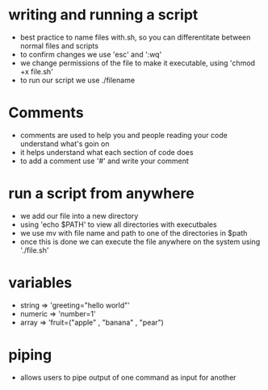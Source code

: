 # writing and running a script

- best practice to name files with.sh, so you can differentitate between normal files and scripts
- to confirm changes we use 'esc' and ':wq'
- we change permissions of the file to make it executable, using 'chmod +x file.sh'
- to run our script we use ./filename


# Comments

- comments are used to help you and people reading your code understand what's goin on
- it helps understand what each section of code does
- to add a comment use '#' and write your comment


# run a script from anywhere

- we add our file into a new directory
- using 'echo $PATH' to view all directories with executbales
- we use mv with file name and path to one of the directories in $path
- once this is done we can execute the file anywhere on the system using './file.sh'


# variables

- string => 'greeting="hello world"'
- numeric => 'number=1'
- array => 'fruit=("apple" , "banana" , "pear")


# piping

- allows users to pipe output of one command as input for another